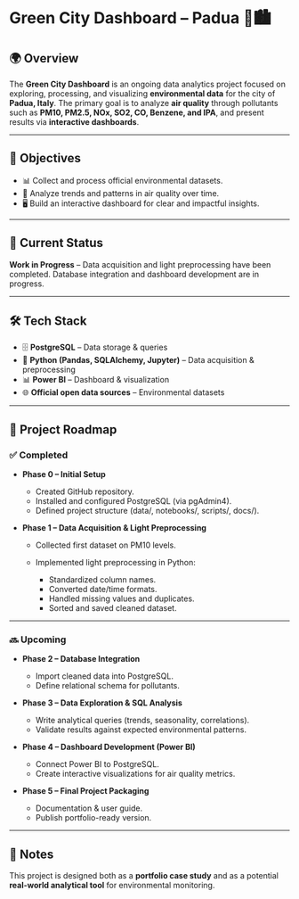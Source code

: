 # Green City Dashboard – Padua 🌱🏙️

## 🌍 Overview

The **Green City Dashboard** is an ongoing data analytics project focused on exploring, processing, and visualizing **environmental data** for the city of **Padua, Italy**.
The primary goal is to analyze **air quality** through pollutants such as **PM10, PM2.5, NOx, SO2, CO, Benzene, and IPA**, and present results via **interactive dashboards**.

---

## 🎯 Objectives

* 📊 Collect and process official environmental datasets.
* 🔎 Analyze trends and patterns in air quality over time.
* 🖥️ Build an interactive dashboard for clear and impactful insights.

---

## 🚧 Current Status

**Work in Progress** – Data acquisition and light preprocessing have been completed.
Database integration and dashboard development are in progress.

---

## 🛠️ Tech Stack

* 🗄️ **PostgreSQL** – Data storage & queries
* 🐍 **Python (Pandas, SQLAlchemy, Jupyter)** – Data acquisition & preprocessing
* 📊 **Power BI** – Dashboard & visualization
* 🌐 **Official open data sources** – Environmental datasets

---

## 📌 Project Roadmap

### ✅ Completed

* **Phase 0 – Initial Setup**

  * Created GitHub repository.
  * Installed and configured PostgreSQL (via pgAdmin4).
  * Defined project structure (data/, notebooks/, scripts/, docs/).

* **Phase 1 – Data Acquisition & Light Preprocessing**

  * Collected first dataset on PM10 levels.
  * Implemented light preprocessing in Python:

    * Standardized column names.
    * Converted date/time formats.
    * Handled missing values and duplicates.
    * Sorted and saved cleaned dataset.

---

### 🔜 Upcoming

* **Phase 2 – Database Integration**

  * Import cleaned data into PostgreSQL.
  * Define relational schema for pollutants.

* **Phase 3 – Data Exploration & SQL Analysis**

  * Write analytical queries (trends, seasonality, correlations).
  * Validate results against expected environmental patterns.

* **Phase 4 – Dashboard Development (Power BI)**

  * Connect Power BI to PostgreSQL.
  * Create interactive visualizations for air quality metrics.

* **Phase 5 – Final Project Packaging**

  * Documentation & user guide.
  * Publish portfolio-ready version.

---

## 📖 Notes

This project is designed both as a **portfolio case study** and as a potential **real-world analytical tool** for environmental monitoring.
